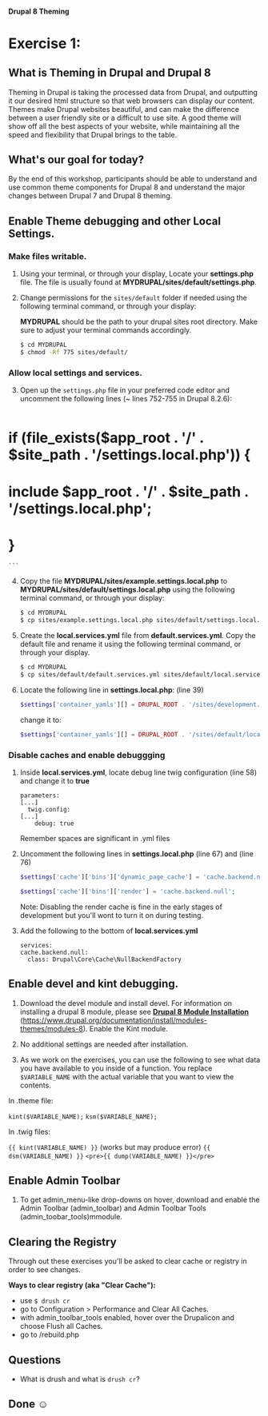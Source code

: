 #### Drupal 8 Theming

# Exercise 1: 

## What is Theming in Drupal and Drupal 8

Theming in Drupal is taking the processed data from Drupal, and outputting it our desired html structure so that web browsers can display our content. Themes make Drupal websites beautiful, and can make the difference between a user friendly site or a difficult to use site. A good theme will show off all the best aspects of your website, while maintaining all the speed and flexibility that Drupal brings to the table.  

## What's our goal for today?

By the end of this workshop, participants should be able to understand and use common theme components for Drupal 8 and understand the major changes between Drupal 7 and Drupal 8 theming.

## Enable Theme debugging and other Local Settings.

### Make files writable.
1. Using your terminal, or through your display, Locate your **settings.php** file. The file is usually found at **MYDRUPAL/sites/default/settings.php**. 

2. Change permissions for the `sites/default` folder if needed using the following terminal command, or through your display:

	**MYDRUPAL** should be the path to your drupal sites root directory. Make sure to adjust your terminal commands accordingly.
	
	```bash
	$ cd MYDRUPAL
	$ chmod -Rf 775 sites/default/
	```

### Allow local settings and services.
3. Open up the `settings.php` file in your preferred code editor and uncomment the following lines (~ lines 752-755 in Drupal 8.2.6):

	```php
# if (file_exists($app_root . '/' . $site_path . '/settings.local.php')) {
#   include $app_root . '/' . $site_path . '/settings.local.php';
# }
	```
4. Copy the file **MYDRUPAL/sites/example.settings.local.php** to **MYDRUPAL/sites/default/settings.local.php** using the following terminal command, or through your display:

	```bash
	$ cd MYDRUPAL
	$ cp sites/example.settings.local.php sites/default/settings.local.php
	```

5. Create the **local.services.yml** file from **default.services.yml**. Copy the default file and rename it using the following terminal command, or through your display.
	
	```bash
	$ cd MYDRUPAL
	$ cp sites/default/default.services.yml sites/default/local.services.yml
	```

6. Locate the following line in **settings.local.php**: (line 39)
	
	```php
	$settings['container_yamls'][] = DRUPAL_ROOT . '/sites/development.services.yml';
	```
	
	change it to:
	
	```php
	$settings['container_yamls'][] = DRUPAL_ROOT . '/sites/default/local.services.yml';
	```

### Disable caches and enable debuggging

1. Inside **local.services.yml**, locate debug line twig configuration (line 58) and change it to **true**
	
	```
	parameters:
	[...]
	  twig.config:
	[...]
  	    debug: true
	```
	Remember spaces are significant in .yml files
 
2. Uncomment the following lines in **settings.local.php** (line 67) and (line 76)
	
	```php
	$settings['cache']['bins']['dynamic_page_cache'] = 'cache.backend.null';
	```
	```php
	$settings['cache']['bins']['render'] = 'cache.backend.null';
	```
	Note: Disabling the render cache is fine in the early stages of development but you'll wont to turn it on during testing.
	
2. Add the following to the bottom of **local.services.yml**
	
	```
	services:
    cache.backend.null:
      class: Drupal\Core\Cache\NullBackendFactory
    ```

## Enable devel and kint debugging.
1. Download the devel module and install devel. For information on installing a drupal 8 module, please see **[Drupal 8 Module Installation](https://www.drupal.org/documentation/install/modules-themes/modules-8)** (https://www.drupal.org/documentation/install/modules-themes/modules-8). Enable the Kint module. 

2. No additional settings are needed after installation. 

3. As we work on the exercises, you can use the following to see what data you have available to you inside of a function. You replace `$VARIABLE_NAME` with the actual variable that you want to view the contents.

In .theme file: 

`kint($VARIABLE_NAME);`
`ksm($VARIABLE_NAME);`

In .twig files:

`{{ kint(VARIABLE_NAME) }}` (works but may produce error)
`{{ dsm(VARIABLE_NAME) }}`
`<pre>{{ dump(VARIABLE_NAME) }}</pre>`

## Enable Admin Toolbar
1. To get admin_menu-like drop-downs on hover, download and enable the Admin Toolbar (admin_toolbar)  and Admin Toolbar Tools (admin_toobar_tools)mmodule. 

## Clearing the Registry

Through out these exercises you'll be asked to clear cache or registry in order to see changes. 
 
**Ways to clear registry (aka "Clear Cache"):**

* use ``$ drush cr`` 
* go to Configuration > Performance and Clear All Caches. 
* with admin_toolbar_tools enabled, hover over the Drupalicon and choose Flush all Caches. 
* go to /rebuild.php

## Questions
+ What is drush and what is `drush cr`?

## Done ☺
